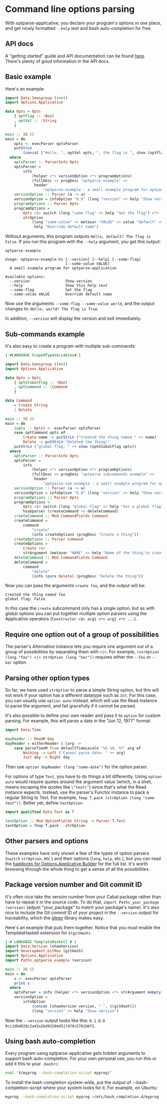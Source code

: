 # Command line options parsing

With optparse-applicative, you declare your program's options in one place, and
get nicely formatted `--help` text and bash auto-completion for free.

API docs
--------

A "getting started" guide and API documentation can be found
[here](https://www.stackage.org/package/optparse-applicative). There's plenty
of good information in the API docs.

Basic example
-------------

Here's an example:

```haskell
import Data.Semigroup ((<>))
import Options.Applicative

data Opts = Opts
    { optFlag :: !Bool
    , optVal :: !String
    }

main :: IO ()
main = do
    opts <- execParser optsParser
    putStrLn
        (concat ["Hello, ", optVal opts, ", the flag is ", show (optFlag opts)])
  where
    optsParser :: ParserInfo Opts
    optsParser =
        info
            (helper <*> versionOption <*> programOptions)
            (fullDesc <> progDesc "optparse example" <>
             header
                 "optparse-example - a small example program for optparse-applicative")
    versionOption :: Parser (a -> a)
    versionOption = infoOption "0.0" (long "version" <> help "Show version")
    programOptions :: Parser Opts
    programOptions =
        Opts <$> switch (long "some-flag" <> help "Set the flag") <*>
        strOption
            (long "some-value" <> metavar "VALUE" <> value "default" <>
             help "Override default name")
```

Without arguments, this program outputs `Hello, default! The flag is False`. If
you run this program with the `--help` argument, you get this output:

```
optparse example

Usage: optparse-example.hs [--version] [--help] [--some-flag]
                           [--some-value VALUE]
  A small example program for optparse-applicative

Available options:
  --version                Show version
  --help                   Show this help text
  --some-flag              Set the flag
  --some-value VALUE       Override default name
```

Now use the arguments `--some-flag --some-value world`, and the output changes
to: `Hello, world! The flag is True`.

In addition, `--version` will display the version and exit immediately.

Sub-commands example
--------------------

It's also easy to create a program with multiple sub-commands:

```haskell
{-#LANGUAGE ScopedTypeVariables#-}

import Data.Semigroup ((<>))
import Options.Applicative

data Opts = Opts
    { optGlobalFlag :: !Bool
    , optCommand :: !Command
    }

data Command
    = Create String
    | Delete

main :: IO ()
main = do
    (opts :: Opts) <- execParser optsParser
    case optCommand opts of
        Create name -> putStrLn ("Created the thing named " ++ name)
        Delete -> putStrLn "Deleted the thing!"
    putStrLn ("global flag: " ++ show (optGlobalFlag opts))
  where
    optsParser :: ParserInfo Opts
    optsParser =
        info
            (helper <*> versionOption <*> programOptions)
            (fullDesc <> progDesc "optparse subcommands example" <>
             header
                 "optparse-sub-example - a small example program for optparse-applicative with subcommands")
    versionOption :: Parser (a -> a)
    versionOption = infoOption "0.0" (long "version" <> help "Show version")
    programOptions :: Parser Opts
    programOptions =
        Opts <$> switch (long "global-flag" <> help "Set a global flag") <*>
        hsubparser (createCommand <> deleteCommand)
    createCommand :: Mod CommandFields Command
    createCommand =
        command
            "create"
            (info createOptions (progDesc "Create a thing"))
    createOptions :: Parser Command
    createOptions =
        Create <$>
        strArgument (metavar "NAME" <> help "Name of the thing to create")
    deleteCommand :: Mod CommandFields Command
    deleteCommand =
        command
            "delete"
            (info (pure Delete) (progDesc "Delete the thing"))
```

Now you can pass the arguments `create foo`, and the output will be:

```
Created the thing named foo
global flag: False
```

In this case the `create` subcommand only has a
single option, but as with global options you can put together multiple option
parsers using the Applicative operators (`Constructor <$> arg1 <*> arg2 <*>
...`).

Require one option out of a group of possibilities
---------------------------------------------------

The parser's Alternative instance lets you require one argument out of a group
of possibilities by separating them with `<|>`. For example, `(strOption (long
"foo") <|> strOption (long "bar"))` requires either the `--foo` _or_ `--bar`
option.

Parsing other option types
--------------------------

So far, we have used `strOption` to parse a simple String option, but this will
not work if your option has a different datatype such as `Int`. For this case,
you can usually use `option auto` instead, which will use the Read instance to
parse the argument, and fail gracefully if it cannot be parsed.

It's also possible to define your own reader and pass it to `option` for custom
parsing. For example, this will parse a date in the "Jun 12, 1977" format:

```haskell
import Data.Time

dayReader :: ReadM Day
dayReader = eitherReader $ \arg ->
    case parseTimeM True defaultTimeLocale "%b %d, %Y" arg of
        Nothing -> Left ("Cannot parse date: " ++ arg)
        Just day -> Right day
```

Then use `option dayReader (long "some-date")` for the option parser.

For options of type `Text`, you have to do things a bit differently. Using
`option auto` would require quotes around the argument value (which, in a shell,
means escaping the quotes like `\"text\"`) since that's what the Read
instance expects. Instead, use the parser's Functor instance to pack a regular
String to Text. For example, `fmap T.pack (strOption (long "some-text"))`.
Better yet, define `textOption`:

```haskell
import qualified Data.Text as T

textOption :: Mod OptionFields String -> Parser T.Text
textOption = fmap T.pack . strOption
```

Other parsers and options
-------------------------

These examples have only shown a few of the types of option parsers (`switch`
`strOption`, etc.) and their options (`long`, `help`, etc.), but you can read
the
[haddocks for Options.Applicative.Builder](http://hackage.haskell.org/package/optparse-applicative/docs/Options-Applicative-Builder.html)
for the full list. It's worth browsing through the whole thing to get a sense of
all the possibilities.

Package version number and Git commit ID
----------------------------------------

It's often nice take the version number from your Cabal package rather than have
to repeat it in the source code. To do that, `import Paths_your_package
(version)` (adjust "your_package" to match your package's name). It's also nice
to include the Git commit ID of your project in the `--version` output
for traceability, which the [gitrev](https://www.stackage.org/package/gitrev)
library makes easy.

Here's an example that puts them together. Notice that you must enable the
TemplateHaskell extension for `$(gitHash)`.

```haskell
{-# LANGUAGE TemplateHaskell #-}
import Data.Version (showVersion)
import Development.GitRev (gitHash)
import Options.Applicative
import Paths_optparse_example (version)

main :: IO ()
main = do
    s <- execParser optsParser
    print s
  where
    optsParser = info (helper <*> versionOption <*> strArgument mempty) mempty
    versionOption =
        infoOption
            (concat [showVersion version, " ", $(gitHash)])
            (long "version" <> help "Show version")
```

Now the `--version` output looks like this:
`0.1.0.0 9cc1dbd020c2a42e2bd93204d517470c5781bbf2`.

Using bash auto-completion
--------------------------

Every program using optparse-applicative gets hidden arguments to support bash
auto-completion. For your own personal use, you run this or add it this to your
`.bashrc`:

```sh
eval "$(myprog --bash-completion-script myprog)"
```

To install the bash completion system-wide, put the output of
--bash-completion-script where your system looks for it. For example, on Ubuntu:

```sh
myprog --bash-completion-script myprog >/etc/bash_completion.d/myprog
```
